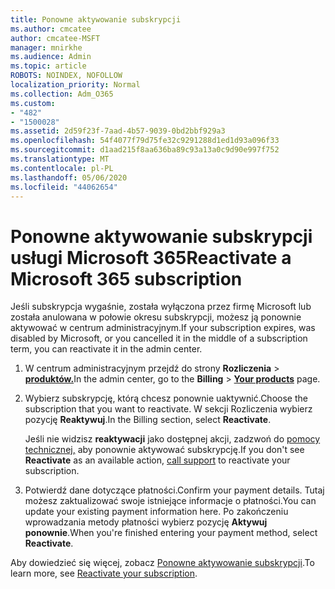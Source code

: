 ```yaml
---
title: Ponowne aktywowanie subskrypcji
ms.author: cmcatee
author: cmcatee-MSFT
manager: mnirkhe
ms.audience: Admin
ms.topic: article
ROBOTS: NOINDEX, NOFOLLOW
localization_priority: Normal
ms.collection: Adm_O365
ms.custom:
- "482"
- "1500028"
ms.assetid: 2d59f23f-7aad-4b57-9039-0bd2bbf929a3
ms.openlocfilehash: 54f4077f79d75fe32c9291288d1ed1d93a096f33
ms.sourcegitcommit: d1aad215f8aa636ba89c93a13a0c9d90e997f752
ms.translationtype: MT
ms.contentlocale: pl-PL
ms.lasthandoff: 05/06/2020
ms.locfileid: "44062654"
---
```

# <a name="reactivate-a-microsoft-365-subscription"></a><span data-ttu-id="f6a18-102">Ponowne aktywowanie subskrypcji usługi Microsoft 365</span><span class="sxs-lookup"><span data-stu-id="f6a18-102">Reactivate a Microsoft 365 subscription</span></span>

<span data-ttu-id="f6a18-103">Jeśli subskrypcja wygaśnie, została wyłączona przez firmę Microsoft lub została anulowana w połowie okresu subskrypcji, możesz ją ponownie aktywować w centrum administracyjnym.</span><span class="sxs-lookup"><span data-stu-id="f6a18-103">If your subscription expires, was disabled by Microsoft, or you cancelled it in the middle of a subscription term, you can reactivate it in the admin center.</span></span>
  
1. <span data-ttu-id="f6a18-104">W centrum administracyjnym przejdź do strony **Rozliczenia** \> **[produktów.](https://go.microsoft.com/fwlink/p/?linkid=842054)**</span><span class="sxs-lookup"><span data-stu-id="f6a18-104">In the admin center, go to the **Billing** \> **[Your products](https://go.microsoft.com/fwlink/p/?linkid=842054)** page.</span></span>

2. <span data-ttu-id="f6a18-105">Wybierz subskrypcję, którą chcesz ponownie uaktywnić.</span><span class="sxs-lookup"><span data-stu-id="f6a18-105">Choose the subscription that you want to reactivate.</span></span> <span data-ttu-id="f6a18-106">W sekcji Rozliczenia wybierz pozycję **Reaktywuj**.</span><span class="sxs-lookup"><span data-stu-id="f6a18-106">In the Billing section, select **Reactivate**.</span></span>

    <span data-ttu-id="f6a18-107">Jeśli nie widzisz **reaktywacji** jako dostępnej akcji, zadzwoń do [pomocy technicznej,](https://docs.microsoft.com/microsoft-365/admin/contact-support-for-business-products) aby ponownie aktywować subskrypcję.</span><span class="sxs-lookup"><span data-stu-id="f6a18-107">If you don't see **Reactivate** as an available action, [call support](https://docs.microsoft.com/microsoft-365/admin/contact-support-for-business-products) to reactivate your subscription.</span></span>

3. <span data-ttu-id="f6a18-108">Potwierdź dane dotyczące płatności.</span><span class="sxs-lookup"><span data-stu-id="f6a18-108">Confirm your payment details.</span></span> <span data-ttu-id="f6a18-109">Tutaj możesz zaktualizować swoje istniejące informacje o płatności.</span><span class="sxs-lookup"><span data-stu-id="f6a18-109">You can update your existing payment information here.</span></span> <span data-ttu-id="f6a18-110">Po zakończeniu wprowadzania metody płatności wybierz pozycję **Aktywuj ponownie**.</span><span class="sxs-lookup"><span data-stu-id="f6a18-110">When you're finished entering your payment method, select **Reactivate**.</span></span>

<span data-ttu-id="f6a18-111">Aby dowiedzieć się więcej, zobacz [Ponowne aktywowanie subskrypcji](https://docs.microsoft.com/microsoft-365/commerce/subscriptions/reactivate-your-subscription).</span><span class="sxs-lookup"><span data-stu-id="f6a18-111">To learn more, see [Reactivate your subscription](https://docs.microsoft.com/microsoft-365/commerce/subscriptions/reactivate-your-subscription).</span></span>